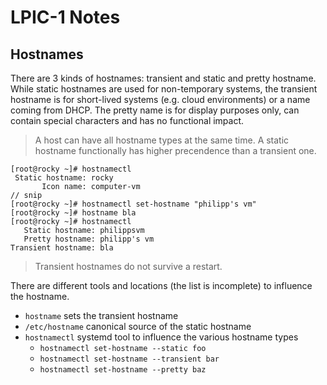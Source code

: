 # LPIC-1 Notes

## Hostnames

There are 3 kinds of hostnames: transient and static and pretty hostname. While static hostnames are used for non-temporary systems, the transient hostname is for short-lived systems (e.g. cloud environments) or a name coming from DHCP. The pretty name is for display purposes only, can contain special characters and has no functional impact.

> A host can have all hostname types at the same time. A static hostname functionally has higher precendence than a transient one.

```shell
[root@rocky ~]# hostnamectl
 Static hostname: rocky
       Icon name: computer-vm
// snip
[root@rocky ~]# hostnamectl set-hostname "philipp's vm"
[root@rocky ~]# hostname bla 
[root@rocky ~]# hostnamectl
   Static hostname: philippsvm
   Pretty hostname: philipp's vm
Transient hostname: bla
```

> Transient hostnames do not survive a restart.

There are different tools and locations (the list is incomplete) to influence the hostname.
* `hostname` sets the transient hostname
* `/etc/hostname` canonical source of the static hostname
* `hostnamectl` systemd tool to influence the various hostname types
  * `hostnamectl set-hostname --static foo`
  * `hostnamectl set-hostname --transient bar`
  * `hostnamectl set-hostname --pretty baz`
